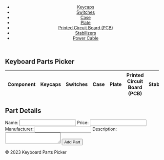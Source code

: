 <!DOCTYPE html>
<html>
<head>
	<title>Keyboard Parts Picker</title>
	<meta charset="UTF-8">
	<meta name="viewport" content="width=device-width, initial-scale=1.0">
	<link rel="stylesheet" href="style.css">
</head>
<body>
	<header>
		<nav>
			<ul>
				<li><a href="#">Keycaps</a></li>
				<li><a href="#">Switches</a></li>
				<li><a href="#">Case</a></li>
				<li><a href="#">Plate</a></li>
				<li><a href="#">Printed Circuit Board (PCB)</a></li>
				<li><a href="#">Stabilizers</a></li>
				<li><a href="#">Power Cable</a></li>
			</ul>
		</nav>
	</header>
	<main>
		<section id="part-list">
			<h1>Keyboard Parts Picker</h1>
			<section id="part-table">
				<table>
					<thead>
						<tr>
							<th>Component</th>
							<th>Keycaps</th>
							<th>Switches</th>
							<th>Case</th>
							<th>Plate</th>
							<th>Printed Circuit Board (PCB)</th>
							<th>Stabilizers</th>
							<th>Power Cable</th>
						</tr>
					</thead>
					<tbody>
						<!-- Part list goes here -->
					</tbody>
				</table>
			</section>
			<section id="part-details">
				<h2>Part Details</h2>
				<form>
					<label for="part-name">Name:</label>
					<input type="text" id="part-name" name="part-name" required>
					<label for="part-price">Price:</label>
					<input type="number" id="part-price" name="part-price" required>
					<label for="part-manufacturer">Manufacturer:</label>
					<input type="text" id="part-manufacturer" name="part-manufacturer">
					<label for="part-description">Description:</label>
					<textarea id="part-description" name="part-description"></textarea>
					<button type="submit">Add Part</button>
				</form>
			</section>
		</section>
	</main>
	<footer>
		<p>&copy; 2023 Keyboard Parts Picker</p>
	</footer>
</body>
</html>
